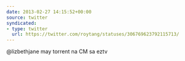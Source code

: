 ```yaml
---
date: 2013-02-27 14:15:52+00:00
source: twitter
syndicated:
- type: twitter
  url: https://twitter.com/roytang/statuses/306769623792115713/
---
```


@lizbethjane may torrent na CM sa eztv